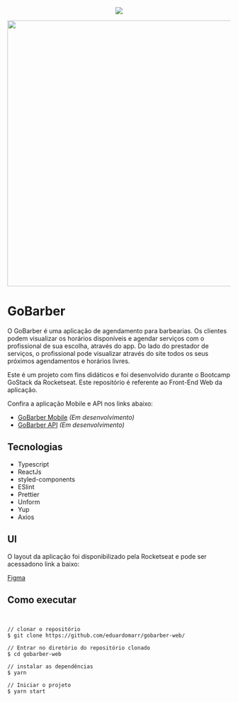 <p align="center">
  <img src="https://user-images.githubusercontent.com/24718475/89452588-48ed3d80-d734-11ea-9815-2c366c335bd3.png">
</p>

<p align="center">
  <img src="https://user-images.githubusercontent.com/24718475/89451251-4689e400-d732-11ea-98a6-f1b9a49a4e21.png" width=800 height=600>
</p>

<h1>GoBarber</h1>
<p>O GoBarber é uma aplicação de agendamento para barbearias. Os clientes podem visualizar os horários disponíveis e agendar serviços com o profissional de sua escolha, 
através do app. Do lado do prestador de serviços, o profissional pode visualizar através do site todos os seus próximos agendamentos e horários livres.</p>

<p>Este é um projeto com fins didáticos e foi desenvolvido durante o Bootcamp GoStack da Rocketseat. Este repositório é referente ao Front-End Web da aplicação.</p>

<p>Confira a aplicação Mobile e API nos links abaixo:</p>
<ul>
  <li><a href="https://github.com/eduardomarr/gobarber-mobile">GoBarber Mobile</a> <i>(Em desenvolvimento)</i></li>
  <li><a href="https://github.com/eduardomarr/gobarber-backend.git">GoBarber API</a> <i>(Em desenvolvimento)</i></li>
</ul>

<h2>Tecnologias</h2>
<ul>
  <li>Typescript</li>
  <li>ReactJs</li>
  <li>styled-components</li>
  <li>ESlint</li>
  <li>Prettier</li>
  <li>Unform</li>
  <li>Yup</li>
  <li>Axios</li>
</ul>

<h2>UI</h2>
<p>O layout da aplicação foi disponibilizado pela Rocketseat e pode ser acessadono link a baixo:</p>

<a href="https://www.figma.com/file/BXCihtXXh9p37lGsENV614/GoBarber?node-id=34%3A1180">Figma</a>

<h2>Como executar</h2>
<pre>

    // clonar o repositório
    $ git clone https://github.com/eduardomarr/gobarber-web/
    
    // Entrar no diretório do repositório clonado
    $ cd gobarber-web

    // instalar as dependências
    $ yarn

    // Iniciar o projeto
    $ yarn start
</pre>

